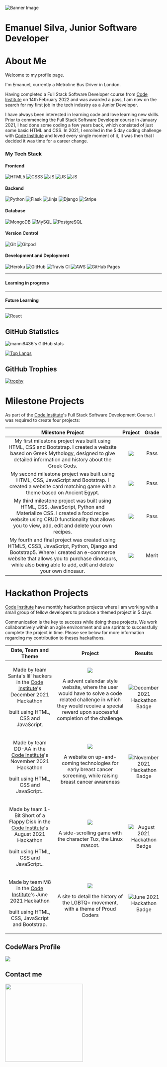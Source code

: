 ![Banner Image](images/coding-image.jpg)

# Emanuel Silva, Junior Software Developer

# About Me

Welcome to my profile page.

I'm Emanuel, currently a Metroline Bus Driver in London.

Having completed a Full Stack Software Developer course from [Code Institute](https://codeinstitute.net/) on 14th February 2022 and was awarded a pass, I am now on the search for my first job in the tech industry as a Junior Developer.

I have always been interested in learning code and love learning new skills. Prior to commencing the Full Stack Software Developer course in January 2021, I had done some coding a few years back, which consisted of just some basic HTML and CSS. In 2021, I enrolled in the 5 day coding challenge with [Code Institute](https://codeinstitute.net/) and loved every single moment of it, it was then that I decided it was time for a career change.

### My Tech Stack 

#### **Frontend**

![HTML5](images/html.svg) ![CSS3](images/css.svg) ![JS](images/JavaScript.svg) ![JS](images/bootstrap.svg) ![JS](images/json.svg)

#### **Backend**

![Python](images/python.svg) ![Flask](images/flask.svg) ![Jinja](images/jinja.svg) ![Django](images/django.svg) ![Stripe](images/stripe.svg)

#### **Database**

![MongoDB](images/mongodb.svg) ![MySQL](images/mysql.svg) ![PostgreSQL](images/postgresql.svg)

#### **Version Control**

![Git](images/git.svg) ![Gitpod](images/gitpod.svg)

#### **Development and Deployment**

![Heroku](images/heroku.svg) ![GitHub](images/github.svg) ![Travis CI](images/travisci.svg) ![AWS](images/aws.svg)  ![GitHub Pages](images/githubpages.svg)

---

#### **Learning in progress**

---

#### **Future Learning**

---
![React](images/reactjs.svg)

## GitHub Statistics

![manni8436's GitHub stats](https://github-readme-stats.vercel.app/api?username=manni8436&show_icons=true&theme=chartreuse-dark)

[![Top Langs](https://github-readme-stats.vercel.app/api/top-langs/?username=manni8436&theme=chartreuse-dark&layout=compact)](https://github.com/anuraghazra/github-readme-stats)

## GitHub Trophies

[![trophy](https://github-profile-trophy.vercel.app/?username=manni8436&margin-w=45&theme=matrix)](https://github.com/manni8436/github-profile-trophy)


# Milestone Projects

As part of the [Code Institute](https://codeinstitute.net/)'s Full Stack Software Development Course. I was required to create four projects:

|  Milestone Project       | Project | Grade  |
| :----------------------: | :----------------------: | :---: |
|  My first milestone project was built using HTML, CSS and Bootstrap. I created a website based on Greek Mythology, designed to give detailed information and history about the Greek Gods. | [<img src="./images/MS1-responsive-image.png">](https://manni8436.github.io/MS1-Project/) | Pass  |
|  My second milestone project was built using HTML, CSS, JavaScript and Bootstrap. I created a website card matching game with a theme based on Ancient Egypt. | [<img src="./images/MS2-responsive-image.png">](https://manni8436.github.io/MS2-Project/) | Pass  |
|  My third milestone project was built using HTML, CSS, JavaScript, Python and Materialize CSS. I created a food recipe website using CRUD functionality that allows you to view, add, edit and delete your own recipes. | [<img src="./images/MS3-responsive-image.png">](https://for-the-love-of-food.herokuapp.com/) | Pass  |
|  My fourth and final project was created using HTML5, CSS3, JavaScript, Python, Django and Bootstrap5. Where I created an e-commerce website that allows you to purchase dinosaurs, while also being able to add, edit and delete your own dinosaur. | [<img src="./images/MS4-responsive-image.png">](https://dinotopia.herokuapp.com/) | Merit  |

# Hackathon Projects

[Code Institute](https://codeinstitute.net/) have monthly hackathon projects where I am working with a small group of fellow developers to produce a themed project in 5 days.

Communication is the key to success while doing these projects. We work collaboratively within an agile environment and use sprints to successfully complete the project in time. Please see below for more information regarding my contribution to theses hackathons.

| Date, Team and Theme  | Project | Results  |
| :-------------: | :----------------------: | :---: |
| <p>Made by team Santa's lil' hackers in the [Code Institute](https://codeinstitute.net/)'s December 2021 Hackathon</p> <p>built using HTML, CSS and JavaScript.</p> | [<img src="./images/hackvent-calendar.png">](https://manni8436.github.io/hackvent-calendar/) <p>A advent calendar style website, where the user would have to solve a code related challenge in which they would receive a special reward upon successful completion of the challenge.</p> | ![December 2021 Hackathon Badge](./images/holiday-hackathon.png)|
| <p>Made by team DD-AA in the [Code Institute](https://codeinstitute.net/)'s November 2021 Hackathon</p> <p>built using HTML, CSS and JavaScript..</p> | [<img src="./images/breast-cancer-responsive-image.jpg">](https://manni8436.github.io/Think-Pink/) <p>A website on up-and-coming technologies for early breast cancer screening, while raising breast cancer awareness</p> | ![November 2021 Hackathon Badge](./images/November-2021-hackathon-badge.png)|
| <p>Made by team 1-Bit Short of a Flappy Disk in the [Code Institute](https://codeinstitute.net/)'s August 2021 Hackathon</p> <p>built using HTML, CSS and JavaScript..</p> | [<img src="./images/icecapades-screenshot.png">](https://manni8436.github.io/icecapades/) <p>A side-scrolling game with the character Tux, the Linux mascot.</p> | ![August 2021 Hackathon Badge](./images/August-2021-hackathon-badge.png)|
| <p>Made by team M8 in the [Code Institute](https://codeinstitute.net/)'s June 2021 Hackathon</p> <p>built using HTML, CSS, JavaScript and Bootstrap.</p> | [<img src="./images/June-Hackathon-2021.jpg">](https://manni8436.github.io/PrideHackathon/) <p>A site to detail the history of the LGBTQ+ movement, with a theme of Proud Coders</p> | ![June 2021 Hackathon Badge](./images/June-2021-hackathon-badge.png)|

## CodeWars Profile

![](https://www.codewars.com/users/manni8436/badges/large)

## Contact me

[<img src="./linked-in.png" width="250">](https://www.linkedin.com/in/emanuel-da-silva/)
